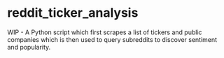 # reddit_ticker_analysis
WIP - A Python script which first scrapes a list of tickers and public companies which is then used to query subreddits to discover sentiment and popularity.
